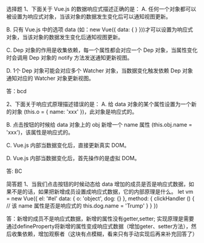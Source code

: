 选择题
1、下面关于 Vue.js 的数据响应式描述正确的是：
A. 任何一个对象都可以被设置为响应式对象，当该对象的数据发生变化后可以通知视图更新。

B. 只有 Vue.js 中的选项 data (如：new Vue({ data: {  } }))才可以设置为响应式对象，当该对象的数据发生变化后通知视图更新。

C. Dep 对象的作用是收集依赖，每一个属性都会对应一个 Dep 对象，当属性变化时会调用 Dep 对象的 notify 方法发送通知更新视图。

D. 1个 Dep 对象可能会对应多个 Watcher 对象，当数据变化触发依赖 Dep 对象通知对应的 Watcher 对象更新视图。

答：bcd

2、下面关于响应式原理描述错误的是：
A. 给 data 对象的某个属性设置为一个新的对象 (this.o = { name: 'xxx' })，此对象是响应式的。

B. 点击按钮的时候给 data 对象上的 obj 新增一个 name 属性 (this.obj.name = 'xxx')，该属性是响应式的。

C. Vue.js 内部当数据变化后，直接更新真实 DOM。

D. Vue.js 内部当数据变化后，首先操作的是虚拟 DOM。

答: BC

简答题
1、当我们点击按钮的时候动态给 data 增加的成员是否是响应式数据，如果不是的话，如果把新增成员设置成响应式数据，它的内部原理是什么。
let vm = new Vue({
  el: '#el'
  data: {
    o: 'object',
    dog: {}
  },
  method: {
    clickHandler () {
      // 该 name 属性是否是响应式的
      this.dog.name = 'Trump'
    }
  }
})

答：新增的成员不是响应式数据，新增的属性没有getter,setter;    实现原理是需要通过defineProperty将新增的属性变成响应式数据（增加geter、setter方法），然后收集依赖，增加观察者（这块有点模糊，看来只有手动实现后再来补充回答了）                         










